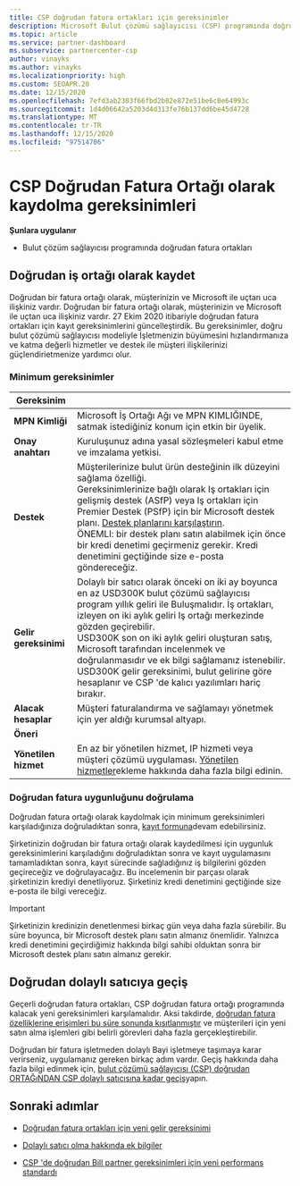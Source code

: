 ```yaml
---
title: CSP doğrudan fatura ortakları için gereksinimler
description: Microsoft Bulut çözümü sağlayıcısı (CSP) programında doğrudan fatura ortağı olmak için en son destek ve hizmet gereksinimlerini nasıl karşılacağınızı öğrenin.
ms.topic: article
ms.service: partner-dashboard
ms.subservice: partnercenter-csp
author: vinayks
ms.author: vinayks
ms.localizationpriority: high
ms.custom: SEOAPR.20
ms.date: 12/15/2020
ms.openlocfilehash: 7efd3ab2303f66fbd2b02e872e51be6c0e64993c
ms.sourcegitcommit: 1d4d06642a5203d4d313fe76b137dd6be45d4728
ms.translationtype: MT
ms.contentlocale: tr-TR
ms.lasthandoff: 12/15/2020
ms.locfileid: "97514706"
---
```

# <a name="requirements-to-enroll-as-a-csp-direct-bill-partner"></a>CSP Doğrudan Fatura Ortağı olarak kaydolma gereksinimleri

**Şunlara uygulanır**

- Bulut çözüm sağlayıcısı programında doğrudan fatura ortakları

## <a name="enroll-as-a-direct-partner"></a>Doğrudan iş ortağı olarak kaydet

Doğrudan bir fatura ortağı olarak, müşterinizin ve Microsoft ile uçtan uca ilişkiniz vardır. Doğrudan bir fatura ortağı olarak, müşterinizin ve Microsoft ile uçtan uca ilişkiniz vardır. 27 Ekim 2020 itibariyle doğrudan fatura ortakları için kayıt gereksinimlerini güncelleştirdik. Bu gereksinimler, doğru bulut çözümü sağlayıcısı modeliyle İşletmenizin büyümesini hızlandırmanıza ve katma değerli hizmetler ve destek ile müşteri ilişkilerinizi güçlendirietmenize yardımcı olur.  

### <a name="minimum-requirements"></a>Minimum gereksinimler

|**Gereksinim**|                |
|--------------------------------|--------------------------------------------------------------|
|**MPN Kimliği**   |Microsoft İş Ortağı Ağı ve MPN KIMLIĞINDE, satmak istediğiniz konum için etkin bir üyelik.   |
|**Onay anahtarı**   |Kuruluşunuz adına yasal sözleşmeleri kabul etme ve imzalama yetkisi.|
|**Destek**   |Müşterilerinize bulut ürün desteğinin ilk düzeyini sağlama özelliği. <br/>Gereksinimlerinize bağlı olarak Iş ortakları için gelişmiş destek (ASfP) veya Iş ortakları için Premier Destek (PSfP) için bir Microsoft destek planı. [Destek planlarını karşılaştırın](https://partner.microsoft.com/support/partnersupport).<br/>ÖNEMLI: bir destek planı satın alabilmek için önce bir kredi denetimi geçirmeniz gerekir. Kredi denetimini geçtiğinde size e-posta göndereceğiz. |
|**Gelir gereksinimi**|Dolaylı bir satıcı olarak önceki on iki ay boyunca en az USD300K bulut çözümü sağlayıcısı program yıllık geliri ile Buluşmalıdır. İş ortakları, izleyen on iki aylık geliri Iş ortağı merkezinde gözden geçirebilir.<br/>USD300K son on iki aylık geliri oluşturan satış, Microsoft tarafından incelenmek ve doğrulanmasıdır ve ek bilgi sağlamanız istenebilir. USD300K gelir gereksinimi, bulut gelirine göre hesaplanır ve CSP 'de kalıcı yazılımları hariç bırakır.|
|**Alacak hesaplar** |Müşteri faturalandırma ve sağlamayı yönetmek için yer aldığı kurumsal altyapı.|
|**Öneri**|             |
|**Yönetilen hizmet**   |En az bir yönetilen hizmet, IP hizmeti veya müşteri çözümü uygulaması. [Yönetilen hizmetler](https://partner.microsoft.com/business-opportunities/managed-services-provider)ekleme hakkında daha fazla bilgi edinin.|


### <a name="verify-direct-bill-eligibility"></a>Doğrudan fatura uygunluğunu doğrulama

Doğrudan fatura ortağı olarak kaydolmak için minimum gereksinimleri karşıladığınıza doğruladıktan sonra, [kayıt formuna](https://partner.microsoft.com/pcv/register/joinnow/enrollmentwelcome/Reseller/migrate?cloudInstance=Global)devam edebilirsiniz.

Şirketinizin doğrudan bir fatura ortağı olarak kaydedilmesi için uygunluk gereksinimlerini karşıladığını doğruladıktan sonra ve kayıt uygulamasını tamamladıktan sonra, kayıt sürecinde sağladığınız iş bilgilerini gözden geçireceğiz ve doğrulayacağız. Bu incelemenin bir parçası olarak şirketinizin krediyi denetliyoruz. Şirketiniz kredi denetimini geçtiğinde size e-posta ile bilgi vereceğiz.
>[!IMPORTANT]
>Şirketinizin kredinizin denetlenmesi birkaç gün veya daha fazla sürebilir. Bu süre boyunca, bir Microsoft destek planı satın almanız önemlidir. Yalnızca kredi denetimini geçirdiğimiz hakkında bilgi sahibi olduktan sonra bir Microsoft destek planı satın almanız gerekir.

## <a name="transition-from-direct-to-indirect-reseller"></a>Doğrudan dolaylı satıcıya geçiş

Geçerli doğrudan fatura ortakları, CSP doğrudan fatura ortağı programında kalacak yeni gereksinimleri karşılamalıdır. Aksi takdirde, [doğrudan fatura özelliklerine erişimleri bu süre sonunda kısıtlanmıştır](restricted-direct-bill-capabilities.md) ve müşterileri için yeni satın alma işlemleri gibi belirli görevleri daha fazla gerçekleştirebilir.

Doğrudan bir fatura işletmeden dolaylı Bayi işletmeye taşımaya karar verirseniz, uygulamanız gereken birkaç adım vardır. Geçiş hakkında daha fazla bilgi edinmek için, [bulut çözümü sağlayıcısı (CSP) doğrudan ORTAĞıNDAN CSP dolaylı satıcısına kadar geçiş](transition-direct-to-indirect.md)yapın.

## <a name="next-steps"></a>Sonraki adımlar

- [Doğrudan fatura ortakları için yeni gelir gereksinimi](./announcements/2020-october.md#13)
 
- [Dolaylı satıcı olma hakkında ek bilgiler](https://assetsprod.microsoft.com/csp-directbill-to-indirect-transition.pdf)

- [CSP 'de doğrudan Bill partner gereksinimleri için yeni performans standardı](https://partner.microsoft.comresources/collection/new-performance-standard-for-direct-bill-partner-requirements-in-csp#/)
